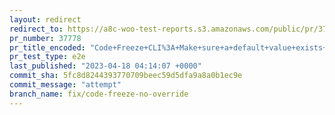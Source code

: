 ```yaml
---
layout: redirect
redirect_to: https://a8c-woo-test-reports.s3.amazonaws.com/public/pr/37778/e2e/index.html
pr_number: 37778
pr_title_encoded: "Code+Freeze+CLI%3A+Make+sure+a+default+value+exists+for+override"
pr_test_type: e2e
last_published: "2023-04-18 04:14:07 +0000"
commit_sha: 5fc8d8244393770709beec59d5dfa9a8a0b1ec9e
commit_message: "attempt"
branch_name: fix/code-freeze-no-override
---
```


